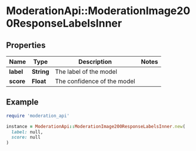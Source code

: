 # ModerationApi::ModerationImage200ResponseLabelsInner

## Properties

| Name | Type | Description | Notes |
| ---- | ---- | ----------- | ----- |
| **label** | **String** | The label of the model |  |
| **score** | **Float** | The confidence of the model |  |

## Example

```ruby
require 'moderation_api'

instance = ModerationApi::ModerationImage200ResponseLabelsInner.new(
  label: null,
  score: null
)
```

